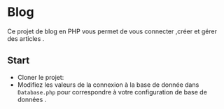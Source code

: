 # Blog

Ce projet de blog en PHP vous permet de vous connecter ,créer et gérer des articles .

## Start

- Cloner le projet:
- Modifiez les valeurs de la connexion à la base de donnée dans `Database.php` pour correspondre à votre configuration de base de données .
